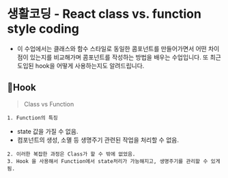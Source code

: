 # 생활코딩 - React class vs. function style coding

- 이 수업에서는 클래스와 함수 스타일로 동일한 콤포넌트를 만들어가면서 어떤 차이점이 있는지를 비교해가며 콤포넌트를 작성하는 방법을 배우는 수업입니다. 또 최근 도입된 hook을 어떻게 사용하는지도 알려드립니다.


## 📌Hook

> Class vs Function

``1. Function의 특징``
- state 값을 가질 수 없음.
- 컴포넌트의 생성, 소멸 등 생명주기 관련된 작업을 처리할 수 없음.

``2. 이러한 복잡한 과정은 Class가 할 수 밖에 없었음.``    
``3. Hook 을 사용해서 Function에서 state처리가 가능해지고, 생명주기를 관리할 수 있게 됨.``



